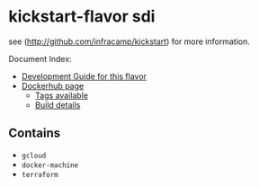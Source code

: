 
# kickstart-flavor sdi 

see (http://github.com/infracamp/kickstart) for more information.

Document Index:

- [Development Guide for this flavor](DEVELOPMENT.md)
- [Dockerhub page](https://hub.docker.com/r/infracamp/kickstart-flavor-sdi/)
    - [Tags available](https://hub.docker.com/r/infracamp/kickstart-flavor-sdi/tags/)
    - [Build details](https://hub.docker.com/r/infracamp/kickstart-flavor-sdi/builds/)


## Contains

- `gcloud`
- `docker-machine`
- `terraform`

